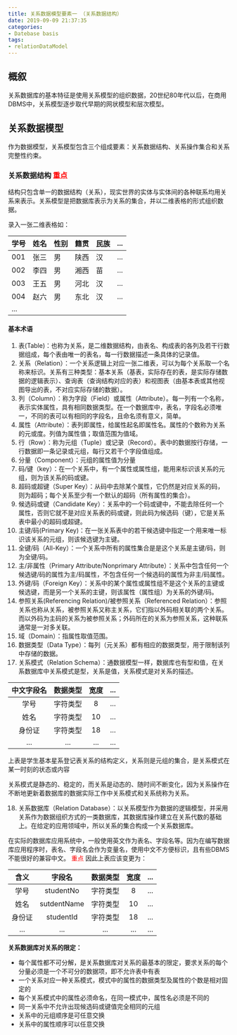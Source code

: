 ```yaml
---
title: 关系数据模型要素一 （关系数据结构）
date: 2019-09-09 21:37:35
categories:
- Datebase basis
tags:
- relationDataModel
---
```


<link href="/static/css/relation_data_model.css" rel="stylesheet"  type="text/css"/>

## 概叙
关系数据库的基本特征是使用关系模型的组织数据，20世纪80年代以后，在商用DBMS中，关系模型逐步取代早期的网状模型和层次模型。

## 关系数据模型
作为数据模型，关系模型包含三个组成要素：关系数据结构、关系操作集合和关系完整性约束。

### 关系数据结构  <label style = "color:red; ">重点</label>

 结构只包含单一的数据结构（关系），现实世界的实体与实体间的各种联系均用关系来表示。关系模型是把数据库表示为关系的集合，并以二维表格的形式组织数据。

 录入一张二维表格如：


| 学号 | 姓名 | 性别 | 籍贯 | 民族 | ... |
| ------ | ------ | ------ | ------ | ------ | ------ |
| 001 | 张三 | 男 | 陕西 | 汉 | ... |
| 002 | 李四 | 男 | 湘西 | 苗 | ... |
| 003 | 王五 | 男 | 河北 | 汉 | ... |
| 004 | 赵六 | 男 | 东北 | 汉 | ... |
| ... |

#### 基本术语
1. 表(Table)：也称为关系，是二维数据结构，由表名、构成表的各列及若干行数据组成，每个表由唯一的表名，每一行数据描述一条具体的记录值。
2. 关系（Relation）：一个关系逻辑上对应一张二维表，可以为每个关系取一个名称来标识。关系有三种类型：基本关系（基表，实际存在的表，是实际存储数据的逻辑表示）、查询表（查询结构对应的表）和视图表（由基本表或其他视图导出的表，不对应实际存储的数据）。
3. 列（Column）：称为字段（Field）或属性（Attribute）。每一列有一个名称，表示实体属性，具有相同数据类型。在一个数据库中，表名，字段名必须唯一，不同的表可以有相同的字段名，且命名须有意义，简单。
4. 属性（Attribute）：表列即属性，给属性起名即属性名。属性的个数称为关系的元或度。列值为属性值；取值范围为值域。
5. 行（Row）：称为元组（Tuple）或记录（Record）。表中的数据按行存储，一行数据即一条记录或元组，每行又若干个字段值组成。
6. 分量（Component）：元组的属性值为分量
7. 码/键（key）：在一个关系中，有一个属性或属性组，能用来标识该关系的元组，则为该关系的码或键。
8. 超码或超键（Super Key）：从码中去除某个属性，它仍然是对应关系的码，则为超码；每个关系至少有一个默认的超码（所有属性的集合）。
9. 候选码或键（Candidate Key）：关系中的一个码或键中，不能去除任何一个属性，否则它就不是对应关系表的码或键，则此码为候选码（键），它是关系表中最小的超码或超键。
10. 主键/码(Primary Key)：在一张关系表中的若干候选键中指定一个用来唯一标识该关系的元组，则该候选键为主键。
11. 全键/码（All-Key）：一个关系中所有的属性集合是是这个关系是主键/码，则为全键/码。
12. 主/非属性（Primary Attribute/Nonprimary Attribute）：关系中包含任何一个候选键/码的属性为主/码属性，不包含任何一个候选码的属性为非主/码属性。
13. 外键/码（Foreign Key）：关系中的某个属性或属性组不是这个关系的主键或候选键，而是另一个关系的主键，则该属性（属性组）为关系的外键/码。
14. 参照关系(Referencing Relation)/被参照关系（Referenced Relation）：参照关系也称从关系，被参照关系又称主关系，它们指以外码相关联的两个关系。而以外码为主码的关系为被参照关系；外码所在的关系为参照关系，这种联系通常是一对多关联。
15. 域（Domain）：指属性取值范围。
16. 数据类型（Data Type）：每列（元关系）都有相应的数据类型，用于限制该列中存储的数据。
17. 关系模式（Relation Schema）：通数据模型一样，数据库也有型和值，在关系数据库中关系模式是型，关系是值，关系模式是对关系的描述。

| 中文字段名 | 数据类型 | 宽度 | ... |
| :-: | :-:  | :-:  | :-:  |
| 学号 | 字符类型 | 8 | ... |
| 姓名 | 字符类型 | 10 |  ... |
| 身份证 | 字符类型 | 18 | ... |
| ... |  ... | ... | ... |

上表是学生基本星系登记表关系的结构定义，关系则是元组的集合，是关系模式在某一时刻的状态或内容

<label>关系模式是静态的、稳定的，而关系是动态的、随时间不断变化，因为关系操作在不断地更新着数据库的数据</label>实际工作中关系模式和关系统称为关系。

18. 关系数据库（Relation Database）：以关系模型作为数据的逻辑模型，并采用关系作为数据组织方式的一类数据库，其数据库操作建立在关系代数的基础上。在给定的应用领域中，所以关系的集合构成一个关系数据库。

在实际的数据库应用系统中，一般使用英文作为表名、字段名等。因为在编写数据库应用程序时，表名、字段名会作为变量名，使用中文不方便标识，且有些DBMS不能很好的兼容中文。 <label style = "color:red; ">重点</label>
因此上表应该变更为：

| 含义 | 字段名 | 数据类型 | 宽度 | ... |
| :-: | :-: | :-:  | :-:  | :-:  |
| 学号 | studentNo | 字符类型 | 8 | ... |
| 姓名 | sutdentName | 字符类型 | 10 |  ... |
| 身份证 | studentId | 字符类型 | 18 | ... |
| ... | ... |  ... | ... | ... |


**关系数据库对关系的限定：**

- 每个属性都不可分解，是关系数据库对关系的最基本的限定，要求关系的每个分量必须是一个不可分的数据项，即不允许表中有表
- 一个关系对应一种关系模式，模式中的属性的数据类型及属性的个数是相对固定的
- 每个关系模式中的属性必须命名，在同一模式中，属性名必须是不同的
- 同一关系中不允许出现候选码或键值完全相同的元组
- 关系中的元组顺序是可任意交换
- 关系中的属性顺序可以任意交换

